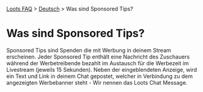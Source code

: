 [Loots FAQ](../../) > [Deutsch](../) > Was sind Sponsored Tips?

# Was sind Sponsored Tips?

Sponsored Tips sind Spenden die mit Werbung in deinem Stream erscheinen. Jeder Sponsored Tip enthält eine Nachricht
des Zuschauers während der Werbetreibende bezahlt im Austausch für die Werbezeit im Livestream (jeweils 15 Sekunden).
Neben der eingeblendeten Anzeige, wird ein Text und Link in deinem Chat gepostet, welcher in Verbindung zu dem
angezeigten Werbebanner steht - Wir nennen das Loots Chat Message.

